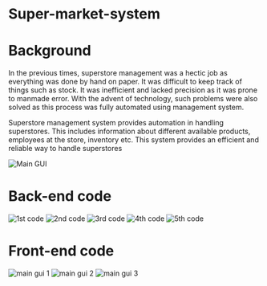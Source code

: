 # Super-market-system

# Background

In the previous times, superstore management was a hectic job as everything was done by hand on paper. It was difficult to keep track of things such as stock. It was inefficient and lacked precision as it was prone to manmade error. With the advent of technology, such problems were also solved as this process was fully automated using management system.


Superstore management system provides automation in handling superstores. This includes information about different available products, employees at the store, inventory etc. This system provides an efficient and reliable way to handle superstores


![Main GUI](https://user-images.githubusercontent.com/93051673/157383106-a3ee353f-0ffc-446b-b137-17fcec640291.png)


# Back-end code

![1st code](https://user-images.githubusercontent.com/93051673/157383992-a7b40651-7ab0-41de-99c6-aa785edc3a8e.png)
![2nd code](https://user-images.githubusercontent.com/93051673/157384006-cd9c26a1-0587-4ad7-a7ca-798a4afa3ff2.png)
![3rd code](https://user-images.githubusercontent.com/93051673/157384015-a292dc5e-1905-4024-9faf-5778da85493f.png)
![4th code](https://user-images.githubusercontent.com/93051673/157384018-90df26f3-17bd-4905-a384-bd0c78b0ce14.png)
![5th code](https://user-images.githubusercontent.com/93051673/157384023-e5cbfa5e-81e6-42d0-a113-b973a680c17e.png)

# Front-end code

![main gui 1](https://user-images.githubusercontent.com/93051673/157385066-5fd0f837-d362-470d-a510-81e1455b8a0e.PNG)
![main gui 2](https://user-images.githubusercontent.com/93051673/157385075-f391e60c-966c-4837-9b45-cbb8d4d83f99.PNG)
![main gui 3](https://user-images.githubusercontent.com/93051673/157385084-a66c008b-1ece-403d-937f-e0fe1db70c33.PNG)
